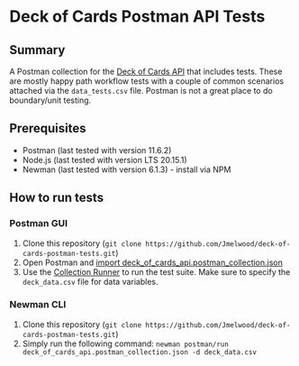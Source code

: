 # Deck of Cards Postman API Tests

## Summary

A Postman collection for the [Deck of Cards API](https://deckofcardsapi.com/) that includes tests.
These are mostly happy path workflow tests with a couple of common scenarios attached via the `data_tests.csv` file. Postman is not a great place to do boundary/unit testing.

## Prerequisites

- Postman (last tested with version 11.6.2)
- Node.js (last tested with version LTS 20.15.1)
- Newman (last tested with version 6.1.3) - install via NPM

## How to run tests

### Postman GUI

1. Clone this repository (`git clone https://github.com/Jmelwood/deck-of-cards-postman-tests.git`)
2. Open Postman and [import deck_of_cards_api.postman_collection.json](https://learning.postman.com/docs/getting-started/importing-and-exporting-data/)
3. Use the [Collection Runner](https://learning.postman.com/docs/running-collections/intro-to-collection-runs/) to run the test suite. Make sure to specify the `deck_data.csv` file for data variables.

### Newman CLI

1. Clone this repository (`git clone https://github.com/Jmelwood/deck-of-cards-postman-tests.git`)
2. Simply run the following command: `newman postman/run deck_of_cards_api.postman_collection.json -d deck_data.csv`
